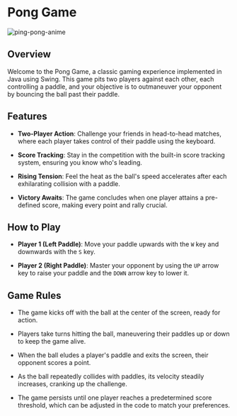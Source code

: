 # Pong Game

![ping-pong-anime](https://github.com/ArvindeepSingh/Ping-Pong/assets/147825061/f72d47ce-70dc-46d9-961b-95ab11f3d713)

## Overview
Welcome to the Pong Game, a classic gaming experience implemented in Java using Swing. This game pits two players against each other, each controlling a paddle, and your objective is to outmaneuver your opponent by bouncing the ball past their paddle.

## Features

- **Two-Player Action**: Challenge your friends in head-to-head matches, where each player takes control of their paddle using the keyboard.

- **Score Tracking**: Stay in the competition with the built-in score tracking system, ensuring you know who's leading.

- **Rising Tension**: Feel the heat as the ball's speed accelerates after each exhilarating collision with a paddle.

- **Victory Awaits**: The game concludes when one player attains a pre-defined score, making every point and rally crucial.

## How to Play

- **Player 1 (Left Paddle)**: Move your paddle upwards with the `W` key and downwards with the `S` key.

- **Player 2 (Right Paddle)**: Master your opponent by using the `UP` arrow key to raise your paddle and the `DOWN` arrow key to lower it.

## Game Rules

- The game kicks off with the ball at the center of the screen, ready for action.

- Players take turns hitting the ball, maneuvering their paddles up or down to keep the game alive.

- When the ball eludes a player's paddle and exits the screen, their opponent scores a point.

- As the ball repeatedly collides with paddles, its velocity steadily increases, cranking up the challenge.

- The game persists until one player reaches a predetermined score threshold, which can be adjusted in the code to match your preferences.
